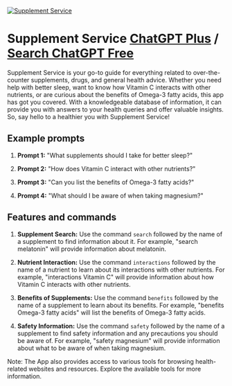 
[![Supplement Service](https://files.oaiusercontent.com/file-VycPjUD88HOospMOc4IYpbJy?se=2123-10-19T01%3A07%3A27Z&sp=r&sv=2021-08-06&sr=b&rscc=max-age%3D31536000%2C%20immutable&rscd=attachment%3B%20filename%3D8a16da81-26e8-4740-abdc-758cf28379d5.png&sig=j8TRlyjEYQKUzV80jRI7sldVWEOmIxqIViKYhGx%2Bcpo%3D)](https://chat.openai.com/g/g-6mAmNGQof-supplement-service)

# Supplement Service [ChatGPT Plus](https://chat.openai.com/g/g-6mAmNGQof-supplement-service) / [Search ChatGPT Free](https://gptcall.net/index.html#/?search=Supplement%20Service)

Supplement Service is your go-to guide for everything related to over-the-counter supplements, drugs, and general health advice. Whether you need help with better sleep, want to know how Vitamin C interacts with other nutrients, or are curious about the benefits of Omega-3 fatty acids, this app has got you covered. With a knowledgeable database of information, it can provide you with answers to your health queries and offer valuable insights. So, say hello to a healthier you with Supplement Service!

## Example prompts

1. **Prompt 1:** "What supplements should I take for better sleep?"

2. **Prompt 2:** "How does Vitamin C interact with other nutrients?"

3. **Prompt 3:** "Can you list the benefits of Omega-3 fatty acids?"

4. **Prompt 4:** "What should I be aware of when taking magnesium?"


## Features and commands

1. **Supplement Search:** Use the command `search` followed by the name of a supplement to find information about it. For example, "search melatonin" will provide information about melatonin.

2. **Nutrient Interaction:** Use the command `interactions` followed by the name of a nutrient to learn about its interactions with other nutrients. For example, "interactions Vitamin C" will provide information about how Vitamin C interacts with other nutrients.

3. **Benefits of Supplements:** Use the command `benefits` followed by the name of a supplement to learn about its benefits. For example, "benefits Omega-3 fatty acids" will list the benefits of Omega-3 fatty acids.

4. **Safety Information:** Use the command `safety` followed by the name of a supplement to find safety information and any precautions you should be aware of. For example, "safety magnesium" will provide information about what to be aware of when taking magnesium.

Note: The App also provides access to various tools for browsing health-related websites and resources. Explore the available tools for more information.


